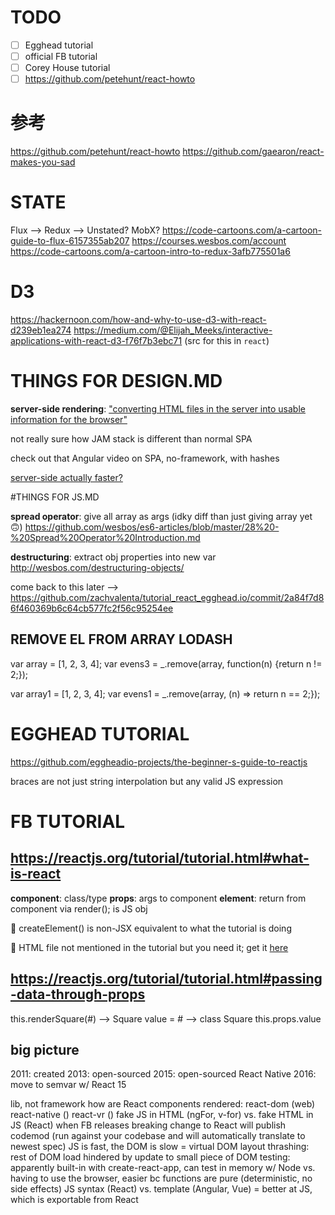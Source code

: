 # TODO

- [ ] Egghead tutorial
- [ ] official FB tutorial
- [ ] Corey House tutorial
- [ ] https://github.com/petehunt/react-howto

# 参考

https://github.com/petehunt/react-howto
https://github.com/gaearon/react-makes-you-sad

# STATE

Flux --> Redux --> Unstated? MobX?
https://code-cartoons.com/a-cartoon-guide-to-flux-6157355ab207
https://courses.wesbos.com/account
https://code-cartoons.com/a-cartoon-intro-to-redux-3afb775501a6

# D3

https://hackernoon.com/how-and-why-to-use-d3-with-react-d239eb1ea274
https://medium.com/@Elijah_Meeks/interactive-applications-with-react-d3-f76f7b3ebc71 (src for this in `react`)

# THINGS FOR DESIGN.MD

__server-side rendering__: ["converting HTML files in the server into usable information for the browser"](https://medium.freecodecamp.org/what-exactly-is-client-side-rendering-and-hows-it-different-from-server-side-rendering-bd5c786b340d) 

not really sure how JAM stack is different than normal SPA

check out that Angular video on SPA, no-framework, with hashes

[server-side actually faster?](http://openmymind.net/2012/5/30/Client-Side-vs-Server-Side-Rendering/)


#THINGS FOR JS.MD

__spread operator__: give all array as args (idky diff than just giving array yet 🙃) https://github.com/wesbos/es6-articles/blob/master/28%20-%20Spread%20Operator%20Introduction.md

__destructuring__: extract obj properties into new var http://wesbos.com/destructuring-objects/

come back to this later --> https://github.com/zachvalenta/tutorial_react_egghead.io/commit/2a84f7d86f460369b6c64cb577fc2f56c95254ee

## REMOVE EL FROM ARRAY LODASH

var array = [1, 2, 3, 4];
var evens3 = _.remove(array, function(n) {return n != 2;});

var array1 = [1, 2, 3, 4];
var evens1 = _.remove(array, (n) => return n == 2;});

# EGGHEAD TUTORIAL

https://github.com/eggheadio-projects/the-beginner-s-guide-to-reactjs

braces are not just string interpolation but any valid JS expression

# FB TUTORIAL

## https://reactjs.org/tutorial/tutorial.html#what-is-react

__component__: class/type
__props__: args to component
__element__: return from component via render(); is JS obj

📝 createElement() is non-JSX equivalent to what the tutorial is doing

📝 HTML file not mentioned in the tutorial but you need it; get it [here](https://codepen.io/gaearon/pen/oWWQNa?editors=1000)

## https://reactjs.org/tutorial/tutorial.html#passing-data-through-props

this.renderSquare(#) --> Square value = # --> class Square this.props.value

## big picture

2011: created
2013: open-sourced
2015: open-sourced React Native
2016: move to semvar w/ React 15

lib, not framework
how are React components rendered: react-dom (web) react-native () react-vr ()
fake JS in HTML (ngFor, v-for) vs. fake HTML in JS (React)
when FB releases breaking change to React will publish codemod (run against your codebase and will automatically translate to newest spec)
JS is fast, the DOM is slow = virtual DOM
layout thrashing: rest of DOM load hindered by update to small piece of DOM
testing: apparently built-in with create-react-app, can test in memory w/ Node vs. having to use the browser, easier bc functions are pure (deterministic, no side effects)
JS syntax (React) vs. template (Angular, Vue) = better at JS, which is exportable from React